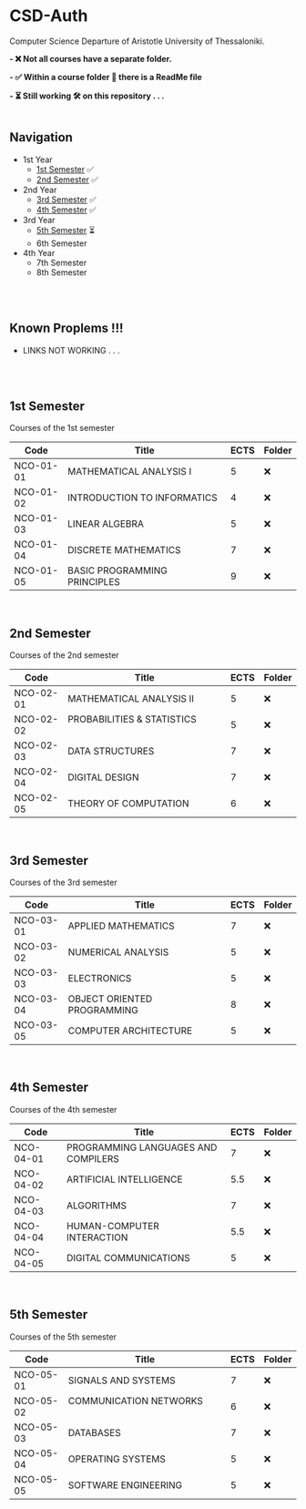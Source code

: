# CSD-Auth

Computer Science Departure of Aristotle University of Thessaloniki.

__- ❌ Not all courses have a separate folder.__

__- ✅ Within a course folder 📁 there is a ReadMe file__

__- ⏳ Still working 🛠️ on this repository . . .__
<br/>
<br/>
## Navigation

- 1st Year
    - [1st Semester](https://github.com/tsingi-chris/CSD-Auth/blob/main/README.md#1st-semester) ✅       
    - [2nd Semester](https://github.com/tsingi-chris/CSD-Auth/blob/main/README.md#2nd-semester) ✅
- 2nd Year
    - [3rd Semester](https://github.com/tsingi-chris/CSD-Auth/blob/main/README.md#3rd-semester) ✅
    - [4th Semester](https://github.com/tsingi-chris/CSD-Auth/blob/main/README.md#4th-semester) ✅
- 3rd Year 
    - [5th Semester](https://github.com/tsingi-chris/CSD-Auth/blob/main/README.md#5th-semester) ⏳
    - 6th Semester
- 4th Year
    - 7th Semester
    - 8th Semester

<br/><br/>

## Known Proplems !!!
- LINKS NOT WORKING . . .

<br/><br/>


## 1st Semester

<!-- [Link for this folder]() -->

Courses of the 1st semester

| Code      | Title                                | ECTS | Folder |
| --------- | ------------------------------------ | ---- | ------ |
| NCO-01-01 | MATHEMATICAL ANALYSIS I              | 5    | ❌    |
| NCO-01-02 | INTRODUCTION TO INFORMATICS          | 4    | ❌    |
| NCO-01-03 | LINEAR ALGEBRA                       | 5    | ❌    |
| NCO-01-04 | DISCRETE MATHEMATICS                 | 7    | ❌    |
| NCO-01-05 | BASIC PROGRAMMING PRINCIPLES &nbsp;&nbsp;&nbsp;&nbsp;&nbsp;&nbsp;&nbsp;&nbsp;&nbsp;&nbsp;&nbsp;&nbsp;&nbsp;&nbsp;&nbsp;&nbsp;&nbsp;&nbsp;&nbsp;&nbsp;         | 9    | ❌    |
<br/>



## 2nd Semester

<!-- [Link for this folder]() -->

Courses of the 2nd semester

| Code      | Title                                | ECTS | Folder |
| --------- | ------------------------------------ | ---- | ------ |
| NCO-02-01 | MATHEMATICAL ANALYSIS II             | 5    | ❌    |
| NCO-02-02 | PROBABILITIES & STATISTICS &nbsp;&nbsp;&nbsp;&nbsp;&nbsp;&nbsp;&nbsp;&nbsp;&nbsp;&nbsp;&nbsp;&nbsp;&nbsp;&nbsp;&nbsp;&nbsp;&nbsp;&nbsp;&nbsp;&nbsp;&nbsp;&nbsp;&nbsp;&nbsp;&nbsp;&nbsp;&nbsp;&nbsp;&nbsp;&nbsp;          | 5    | ❌    |
| NCO-02-03 | DATA STRUCTURES                      | 7    | ❌    |
| NCO-02-04 | DIGITAL DESIGN                       | 7    | ❌    |
| NCO-02-05 | THEORY OF COMPUTATION                | 6    | ❌    |
<br/>



## 3rd Semester

<!-- [Link for this folder]() -->

Courses of the 3rd semester

| Code      | Title                                | ECTS | Folder |
| --------- | ------------------------------------ | ---- | ------ |
| NCO-03-01 | APPLIED MATHEMATICS                  | 7    | ❌    |
| NCO-03-02 | NUMERICAL ANALYSIS                   | 5    | ❌    |
| NCO-03-03 | ELECTRONICS                          | 5    | ❌    |
| NCO-03-04 | OBJECT ORIENTED PROGRAMMING &nbsp;&nbsp;&nbsp;&nbsp;&nbsp;&nbsp;&nbsp;&nbsp;&nbsp;&nbsp;&nbsp;&nbsp;&nbsp;&nbsp;&nbsp;&nbsp;&nbsp;&nbsp;          | 8    | ❌    |
| NCO-03-05 | COMPUTER ARCHITECTURE                | 5    | ❌    |
<br/>



## 4th Semester

<!-- [Link for this folder]() -->

Courses of the 4th semester

| Code      | Title                                | ECTS | Folder |
| --------- | ------------------------------------ | ---- | ------ |
| NCO-04-01 | PROGRAMMING LANGUAGES AND  COMPILERS | 7    | ❌    |
| NCO-04-02 | ARTIFICIAL INTELLIGENCE              | 5.5  | ❌    |
| NCO-04-03 | ALGORITHMS                           | 7    | ❌    |
| NCO-04-04 | HUMAN-COMPUTER INTERACTION           | 5.5  | ❌    |
| NCO-04-05 | DIGITAL COMMUNICATIONS               | 5    | ❌    |
<br/>



## 5th Semester

<!-- [Link for this folder]() -->

Courses of the 5th semester

| Code      | Title                                | ECTS | Folder |
| --------- | ------------------------------------ | ---- | ------ |
| NCO-05-01 | SIGNALS AND SYSTEMS                  | 7    | ❌    |
| NCO-05-02 | COMMUNICATION NETWORKS &nbsp;&nbsp;&nbsp;&nbsp;&nbsp;&nbsp;&nbsp;&nbsp;&nbsp;&nbsp;&nbsp;&nbsp;&nbsp;&nbsp;&nbsp;&nbsp;&nbsp;&nbsp;&nbsp;&nbsp;&nbsp;&nbsp;&nbsp;&nbsp;               | 6    | ❌    |
| NCO-05-03 | DATABASES                            | 7    | ❌    |
| NCO-05-04 | OPERATING SYSTEMS                    | 5    | ❌    |
| NCO-05-05 | SOFTWARE ENGINEERING                 | 5    | ❌    |
<br/>


<!-- 
## 6th Semester

[Link for this folder]()

Courses of the 6th semester

| Code      | Title                                       | ECTS | Folder |
| --------- | ------------------------------------------- | ---- | ------ |
| NDM-06-02 | STOCHASTIC SIGNAL PROCESSING                | -    | ❌    |
| NDM-06-04 | PATTERN RECOGNITION-STATISTICAL LEARNING    | -    | ❌    |
| NDM-07-04 | COMPUTER GRAPHICS                           | -    | ❌    |
| NDM-08-04 | BIOINFORMATICS I - COMPUTATIONAL BIOLOGY    | -    | ❌    |
| NET-06-01 | 	MOBILE DEVICE INTERFACES                  | -    | ❌    |
|    ...    |                    ...                      | ...  |  ...  |
<br/>


-->

